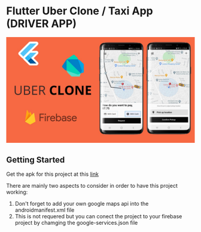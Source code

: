 # Flutter Uber Clone / Taxi App (DRIVER APP)
![](images/thumb.jpg)

## Getting Started

Get the apk for this project at this [link](https://flutter.io/docs/get-started/codelab)

There are mainly two aspects to consider in order to have this project working:
1. Don't forget to add your own google maps api into the androidmanifest.xml file
2. This is not requered but you can conect the project to your firebase project by chamging the google-services.json file

